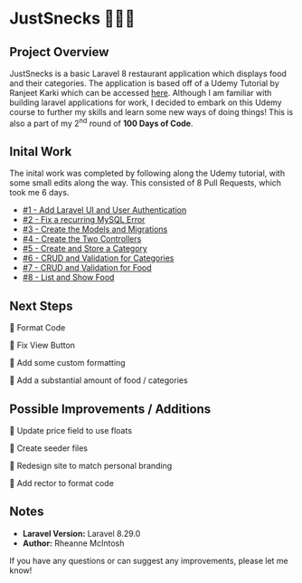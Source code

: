 # JustSnecks :avocado::croissant::tomato:

## Project Overview
JustSnecks is a basic Laravel 8 restaurant application which displays food and their categories. The application is based off of a Udemy Tutorial by Ranjeet Karki which can be accessed [here](https://www.udemy.com/course/laravel-masterclass-build-web-apps-with-laravel-7-php). Although I am familiar with building laravel applications for work, I decided to embark on this Udemy course to further my skills and learn some new ways of doing things! This is also a part of my 2<sup>nd</sup> round of **100 Days of Code**.

## Inital Work
The inital work was completed by following along the Udemy tutorial, with some small edits along the way. This consisted of 8 Pull Requests, which took me 6 days.
- [#1 - Add Laravel UI and User Authentication](https://github.com/rheannemcintosh/justsnecks/pull/1) 
- [#2 - Fix a recurring MySQL Error](https://github.com/rheannemcintosh/justsnecks/pull/2) 
- [#3 - Create the Models and Migrations](https://github.com/rheannemcintosh/justsnecks/pull/3) 
- [#4 - Create the Two Controllers](https://github.com/rheannemcintosh/justsnecks/pull/4) 
- [#5 - Create and Store a Category](https://github.com/rheannemcintosh/justsnecks/pull/5) 
- [#6 - CRUD and Validation for Categories](https://github.com/rheannemcintosh/justsnecks/pull/6) 
- [#7 - CRUD and Validation for Food](https://github.com/rheannemcintosh/justsnecks/pull/7) 
- [#8 - List and Show Food](https://github.com/rheannemcintosh/justsnecks/pull/8) 

## Next Steps
:black_square_button: Format Code

:black_square_button: Fix View Button

:black_square_button: Add some custom formatting

:black_square_button: Add a substantial amount of food / categories

## Possible Improvements / Additions
:black_square_button: Update price field to use floats

:black_square_button: Create seeder files

:black_square_button: Redesign site to match personal branding

:black_square_button: Add rector to format code

## Notes
- **Laravel Version:** Laravel 8.29.0
- **Author:** Rheanne McIntosh

If you have any questions or can suggest any improvements, please let me know!
